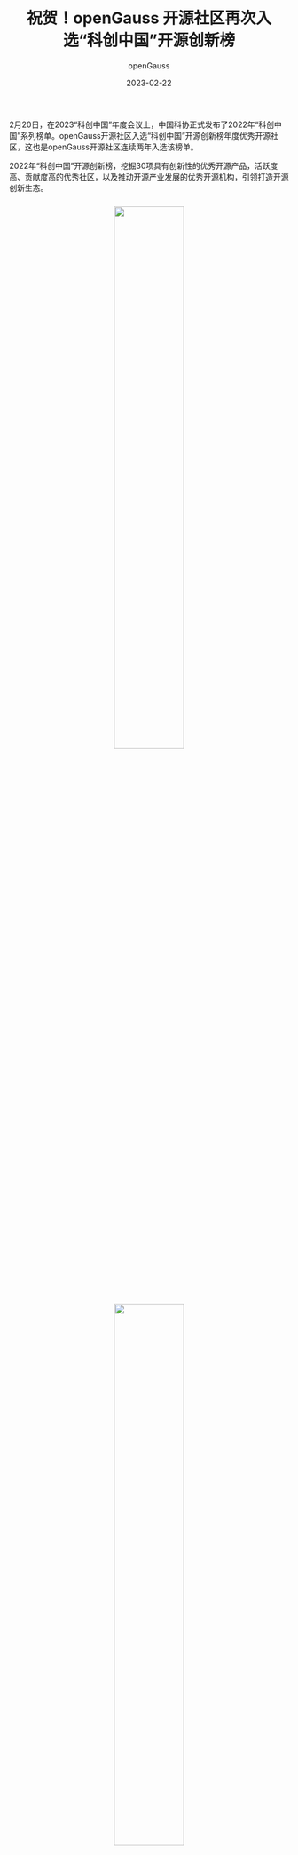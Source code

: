 ﻿---
title: '祝贺！openGauss 开源社区再次入选“科创中国”开源创新榜'
date: '2023-02-22'
tags: ['theme']
banner: '/category/news/2023-02-22/banner.jpg'
author: 'openGauss'
category: 'news'
summary: 'openGauss 开源社区再次入选“科创中国”开源创新榜'
---

2月20日，在2023“科创中国”年度会议上，中国科协正式发布了2022年“科创中国”系列榜单。openGauss开源社区入选“科创中国”开源创新榜年度优秀开源社区，这也是openGauss开源社区连续两年入选该榜单。

2022年“科创中国”开源创新榜，挖掘30项具有创新性的优秀开源产品，活跃度高、贡献度高的优秀社区，以及推动开源产业发展的优秀开源机构，引领打造开源创新生态。

<div style="text-align:center;margin:24px 0;"><img src="/zh/news/2023-02-22/banner.jpg" style="width: 50%"></div>
<div style="text-align:center;margin:24px 0;"><img src="/zh/news/2023-02-22/poster.png" style="width: 50%"></div>

2020 年 6 月 30 日，openGauss 数据库正式开源，自开源以来，坚持打造数据库根技术、建设根社区、繁荣新生态，并在2022年取得持续突破，再次入选开源创新榜。

2022年，openGauss持续进行技术创新，打造灵活的资源池化架构，更好地实现软硬融合，以适应技术发展对数据库提出的挑战，帮助数据库产业链实现全栈创新。

同时，openGauss社区用户数首次突破100万，社区贡献者超4000人，PR 数达8600 个， Issue数 达 8000，社区中坚力量 SIG 兴趣组24 个，共有220家企业、组织加入社区, 社区活跃度持续增高。

在行业应用方面，联合伙伴累计完成500+个行业解决方案适配，覆盖政府、金融、运营商等10余个行业；不仅如此，基于在多行业的广泛商用，目前openGauss已累积部署超过3万套，其中22年新增部署超过2万套，非云数据库市场新增突破10%。openGauss以全栈融合创新和丰富行业实践，成为了撬动产业数字化的关键钥匙。